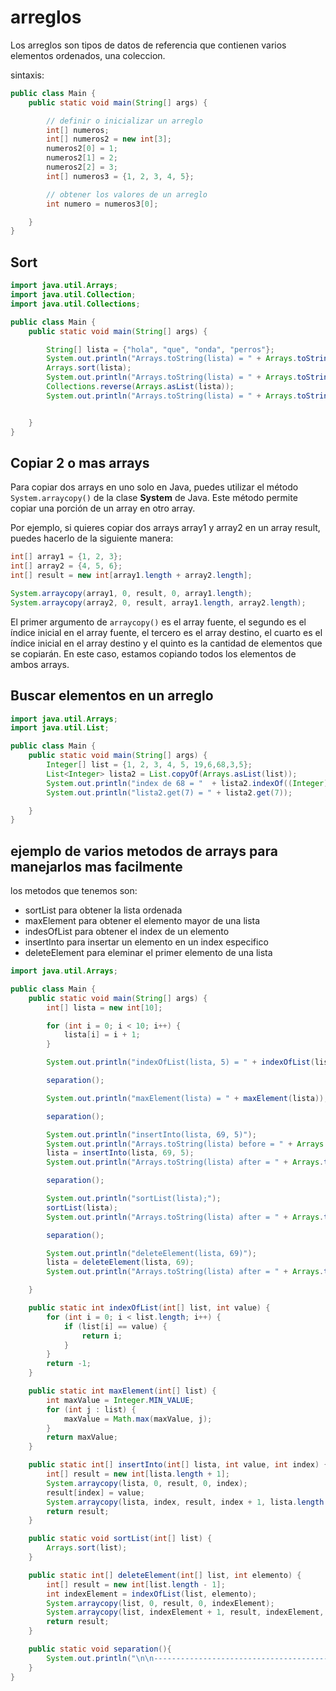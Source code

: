 # arreglos 

Los arreglos son tipos de datos de referencia que contienen varios elementos ordenados, una coleccion.

sintaxis:

```java
public class Main {
    public static void main(String[] args) {

        // definir o inicializar un arreglo
        int[] numeros;
        int[] numeros2 = new int[3];
        numeros2[0] = 1;
        numeros2[1] = 2;
        numeros2[2] = 3;
        int[] numeros3 = {1, 2, 3, 4, 5};

        // obtener los valores de un arreglo
        int numero = numeros3[0];

    }
}
```

## Sort

```java
import java.util.Arrays;
import java.util.Collection;
import java.util.Collections;

public class Main {
    public static void main(String[] args) {

        String[] lista = {"hola", "que", "onda", "perros"};
        System.out.println("Arrays.toString(lista) = " + Arrays.toString(lista));
        Arrays.sort(lista);
        System.out.println("Arrays.toString(lista) = " + Arrays.toString(lista));
        Collections.reverse(Arrays.asList(lista));
        System.out.println("Arrays.toString(lista) = " + Arrays.toString(lista));


    }
}
```


## Copiar 2 o mas arrays

Para copiar dos arrays en uno solo en Java, puedes utilizar el método `System.arraycopy()` de la clase **System** de Java. Este método permite copiar una porción de un array en otro array.

Por ejemplo, si quieres copiar dos arrays array1 y array2 en un array result, puedes hacerlo de la siguiente manera:

```java
int[] array1 = {1, 2, 3};
int[] array2 = {4, 5, 6};
int[] result = new int[array1.length + array2.length];

System.arraycopy(array1, 0, result, 0, array1.length);
System.arraycopy(array2, 0, result, array1.length, array2.length);
```

El primer argumento de `arraycopy()` es el array fuente, el segundo es el índice inicial en el array fuente, el tercero es el array destino, el cuarto es el índice inicial en el array destino y el quinto es la cantidad de elementos que se copiarán. En este caso, estamos copiando todos los elementos de ambos arrays.

## Buscar elementos en un arreglo

```java
import java.util.Arrays;
import java.util.List;

public class Main {
    public static void main(String[] args) {
        Integer[] list = {1, 2, 3, 4, 5, 19,6,68,3,5};
        List<Integer> lista2 = List.copyOf(Arrays.asList(list));
        System.out.println("index de 68 = "  + lista2.indexOf((Integer) 68));
        System.out.println("lista2.get(7) = " + lista2.get(7));

    }
}
```

## ejemplo de varios metodos de arrays para manejarlos mas facilmente

los metodos que tenemos son:
* sortList para obtener la lista ordenada
* maxElement para obtener el elemento mayor de una lista
* indesOfList para obtener el index de un elemento
* insertInto para insertar un elemento en un index especifico
* deleteElement para eleminar el primer elemento de una lista 

```java
import java.util.Arrays;

public class Main {
    public static void main(String[] args) {
        int[] lista = new int[10];

        for (int i = 0; i < 10; i++) {
            lista[i] = i + 1;
        }

        System.out.println("indexOfList(lista, 5) = " + indexOfList(lista, 5));

        separation();

        System.out.println("maxElement(lista) = " + maxElement(lista));

        separation();

        System.out.println("insertInto(lista, 69, 5)");
        System.out.println("Arrays.toString(lista) before = " + Arrays.toString(lista));
        lista = insertInto(lista, 69, 5);
        System.out.println("Arrays.toString(lista) after = " + Arrays.toString(lista));

        separation();

        System.out.println("sortList(lista);");
        sortList(lista);
        System.out.println("Arrays.toString(lista) after = " + Arrays.toString(lista));

        separation();

        System.out.println("deleteElement(lista, 69)");
        lista = deleteElement(lista, 69);
        System.out.println("Arrays.toString(lista) after = " + Arrays.toString(lista));

    }

    public static int indexOfList(int[] list, int value) {
        for (int i = 0; i < list.length; i++) {
            if (list[i] == value) {
                return i;
            }
        }
        return -1;
    }

    public static int maxElement(int[] list) {
        int maxValue = Integer.MIN_VALUE;
        for (int j : list) {
            maxValue = Math.max(maxValue, j);
        }
        return maxValue;
    }

    public static int[] insertInto(int[] lista, int value, int index) {
        int[] result = new int[lista.length + 1];
        System.arraycopy(lista, 0, result, 0, index);
        result[index] = value;
        System.arraycopy(lista, index, result, index + 1, lista.length - index);
        return result;
    }

    public static void sortList(int[] list) {
        Arrays.sort(list);
    }

    public static int[] deleteElement(int[] list, int elemento) {
        int[] result = new int[list.length - 1];
        int indexElement = indexOfList(list, elemento);
        System.arraycopy(list, 0, result, 0, indexElement);
        System.arraycopy(list, indexElement + 1, result, indexElement, result.length - indexElement);
        return result;
    }

    public static void separation(){
        System.out.println("\n\n----------------------------------------------------------\n\n");
    }
}
```